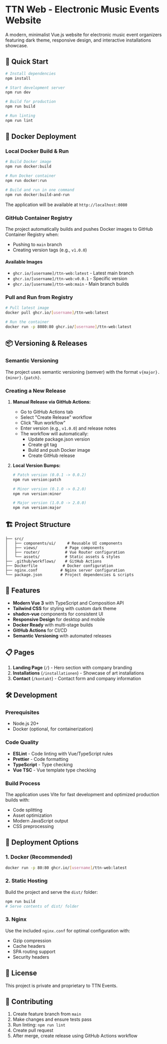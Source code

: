 # TTN Web - Electronic Music Events Website

A modern, minimalist Vue.js website for electronic music event organizers featuring dark theme, responsive design, and interactive installations showcase.

## 🚀 Quick Start

```bash
# Install dependencies
npm install

# Start development server
npm run dev

# Build for production
npm run build

# Run linting
npm run lint
```

## 🐳 Docker Deployment

### Local Docker Build & Run
```bash
# Build Docker image
npm run docker:build

# Run Docker container
npm run docker:run

# Build and run in one command
npm run docker:build-and-run
```

The application will be available at `http://localhost:8080`

### GitHub Container Registry
The project automatically builds and pushes Docker images to GitHub Container Registry when:
- Pushing to `main` branch
- Creating version tags (e.g., `v1.0.0`)

#### Available Images
- `ghcr.io/[username]/ttn-web:latest` - Latest main branch
- `ghcr.io/[username]/ttn-web:v0.0.1` - Specific version
- `ghcr.io/[username]/ttn-web:main` - Main branch builds

### Pull and Run from Registry
```bash
# Pull latest image
docker pull ghcr.io/[username]/ttn-web:latest

# Run the container
docker run -p 8080:80 ghcr.io/[username]/ttn-web:latest
```

## 📦 Versioning & Releases

### Semantic Versioning
The project uses semantic versioning (semver) with the format `v{major}.{minor}.{patch}`.

### Creating a New Release
1. **Manual Release via GitHub Actions:**
   - Go to GitHub Actions tab
   - Select "Create Release" workflow
   - Click "Run workflow"
   - Enter version (e.g., `v1.0.0`) and release notes
   - The workflow will automatically:
     - Update package.json version
     - Create git tag
     - Build and push Docker image
     - Create GitHub release

2. **Local Version Bumps:**
   ```bash
   # Patch version (0.0.1 -> 0.0.2)
   npm run version:patch
   
   # Minor version (0.1.0 -> 0.2.0)
   npm run version:minor
   
   # Major version (1.0.0 -> 2.0.0)
   npm run version:major
   ```

## 🏗️ Project Structure

```
├── src/
│   ├── components/ui/     # Reusable UI components
│   ├── views/            # Page components
│   ├── router/           # Vue Router configuration
│   └── assets/           # Static assets & styles
├── .github/workflows/    # GitHub Actions
├── Dockerfile           # Docker configuration
├── nginx.conf          # Nginx server configuration
└── package.json        # Project dependencies & scripts
```

## 🎨 Features

- **Modern Vue 3** with TypeScript and Composition API
- **Tailwind CSS** for styling with custom dark theme
- **shadcn-vue** components for consistent UI
- **Responsive Design** for desktop and mobile
- **Docker Ready** with multi-stage builds
- **GitHub Actions** for CI/CD
- **Semantic Versioning** with automated releases

## 📋 Pages

1. **Landing Page** (`/`) - Hero section with company branding
2. **Installations** (`/installationen`) - Showcase of art installations
3. **Contact** (`/kontakt`) - Contact form and company information

## 🛠️ Development

### Prerequisites
- Node.js 20+
- Docker (optional, for containerization)

### Code Quality
- **ESLint** - Code linting with Vue/TypeScript rules
- **Prettier** - Code formatting
- **TypeScript** - Type checking
- **Vue TSC** - Vue template type checking

### Build Process
The application uses Vite for fast development and optimized production builds with:
- Code splitting
- Asset optimization
- Modern JavaScript output
- CSS preprocessing

## 🚀 Deployment Options

### 1. Docker (Recommended)
```bash
docker run -p 80:80 ghcr.io/[username]/ttn-web:latest
```

### 2. Static Hosting
Build the project and serve the `dist/` folder:
```bash
npm run build
# Serve contents of dist/ folder
```

### 3. Nginx
Use the included `nginx.conf` for optimal configuration with:
- Gzip compression
- Cache headers
- SPA routing support
- Security headers

## 📝 License

This project is private and proprietary to TTN Events.

## 🤝 Contributing

1. Create feature branch from `main`
2. Make changes and ensure tests pass
3. Run linting: `npm run lint`
4. Create pull request
5. After merge, create release using GitHub Actions workflow